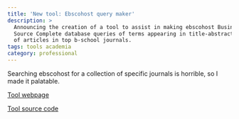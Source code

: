 ```yaml
---
title: 'New tool: Ebscohost query maker'
description: >
  Announcing the creation of a tool to assist in making ebscohost Business
  Source Complete database queries of terms appearing in title-abstract-keywords
  of articles in top b-school journals.
tags: tools academia
category: professional
---
```


Searching ebscohost for a collection of specific journals is horrible, so I made
it palatable.



<a class='btn btn-primary' href='https://daveeargle.com/ebscohost-query-maker/'>Tool webpage</a>

<a class='btn btn-outline-primary' href='https://github.com/deargle/ebscohost-query-maker/'>Tool source code</a>
